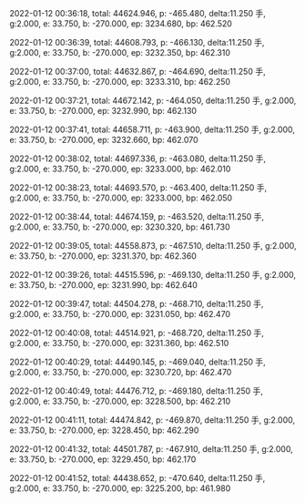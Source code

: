 2022-01-12 00:36:18, total: 44624.946, p: -465.480, delta:11.250 手, g:2.000, e: 33.750, b: -270.000, ep: 3234.680, bp: 462.520

2022-01-12 00:36:39, total: 44608.793, p: -466.130, delta:11.250 手, g:2.000, e: 33.750, b: -270.000, ep: 3232.350, bp: 462.310

2022-01-12 00:37:00, total: 44632.867, p: -464.690, delta:11.250 手, g:2.000, e: 33.750, b: -270.000, ep: 3233.310, bp: 462.250

2022-01-12 00:37:21, total: 44672.142, p: -464.050, delta:11.250 手, g:2.000, e: 33.750, b: -270.000, ep: 3232.990, bp: 462.130

2022-01-12 00:37:41, total: 44658.711, p: -463.900, delta:11.250 手, g:2.000, e: 33.750, b: -270.000, ep: 3232.660, bp: 462.070

2022-01-12 00:38:02, total: 44697.336, p: -463.080, delta:11.250 手, g:2.000, e: 33.750, b: -270.000, ep: 3233.000, bp: 462.010

2022-01-12 00:38:23, total: 44693.570, p: -463.400, delta:11.250 手, g:2.000, e: 33.750, b: -270.000, ep: 3233.000, bp: 462.050

2022-01-12 00:38:44, total: 44674.159, p: -463.520, delta:11.250 手, g:2.000, e: 33.750, b: -270.000, ep: 3230.320, bp: 461.730

2022-01-12 00:39:05, total: 44558.873, p: -467.510, delta:11.250 手, g:2.000, e: 33.750, b: -270.000, ep: 3231.370, bp: 462.360

2022-01-12 00:39:26, total: 44515.596, p: -469.130, delta:11.250 手, g:2.000, e: 33.750, b: -270.000, ep: 3231.990, bp: 462.640

2022-01-12 00:39:47, total: 44504.278, p: -468.710, delta:11.250 手, g:2.000, e: 33.750, b: -270.000, ep: 3231.050, bp: 462.470

2022-01-12 00:40:08, total: 44514.921, p: -468.720, delta:11.250 手, g:2.000, e: 33.750, b: -270.000, ep: 3231.360, bp: 462.510

2022-01-12 00:40:29, total: 44490.145, p: -469.040, delta:11.250 手, g:2.000, e: 33.750, b: -270.000, ep: 3230.720, bp: 462.470

2022-01-12 00:40:49, total: 44476.712, p: -469.180, delta:11.250 手, g:2.000, e: 33.750, b: -270.000, ep: 3228.500, bp: 462.210

2022-01-12 00:41:11, total: 44474.842, p: -469.870, delta:11.250 手, g:2.000, e: 33.750, b: -270.000, ep: 3228.450, bp: 462.290

2022-01-12 00:41:32, total: 44501.787, p: -467.910, delta:11.250 手, g:2.000, e: 33.750, b: -270.000, ep: 3229.450, bp: 462.170

2022-01-12 00:41:52, total: 44438.652, p: -470.640, delta:11.250 手, g:2.000, e: 33.750, b: -270.000, ep: 3225.200, bp: 461.980